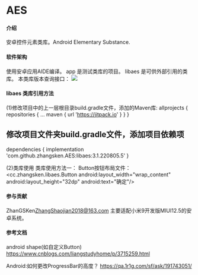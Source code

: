 # AES

#### 介绍
安卓控件元素类库。Android Elementary Substance.

#### 软件架构
使用安卓应用AIDE编译。
app 是测试类库的项目。
libaes 是可供外部引用的类库。
本类库版本查询接口：
[![](https://jitpack.io/v/zhangsken/AES.svg)](https://jitpack.io/#zhangsken/AES)

#### libaes 类库引用方法
(1)修改项目中的上一层根目录build.gradle文件，添加的Maven库:
    allprojects {
        repositories {
            ...
            maven { url 'https://jitpack.io' }
        }
    }
## 修改项目文件夹build.gradle文件，添加项目依赖项
dependencies {
            implementation 'com.github.zhangsken.AES:libaes:3.1.220805.5'
	}
    
    
(2)类库使用
类库使用方法一：
Button按钮布局文件：
<cc.zhangsken.libaes.Button
        android:layout_width="wrap_content"
        android:layout_height="32dp"
		android:text="确定"/>
		
#### 参与贡献
ZhanGSKen<ZhangShaojian2018@163.com> 主要适配小米9开发版MIUI12.5的安卓系统。

#### 参考文档
android shape(如自定义Button)
https://www.cnblogs.com/liangstudyhome/p/3715259.html

Android:如何更改ProgressBar的高度？
https://qa.1r1g.com/sf/ask/191743051/
